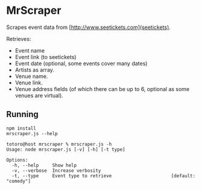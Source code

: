 # MrScraper

Scrapes event data from [http://www.seetickets.com](seetickets).

Retrieves:
  * Event name
  * Event link (to seetickets)
  * Event date (optional, some events cover many dates)
  * Artists as array.
  * Venue name.
  * Venue link.
  * Venue address fields (of which there can be up to 6, optional as some venues are virtual).

## Running

```
npm install
mrscraper.js --help

totoro@host mrscraper % mrscraper.js -h
Usage: node mrscraper.js [-v] [-h] [-t type]

Options:
  -h, --help     Show help
  -v, --verbose  Increase verbosity
  -t, --type     Event type to retrieve                      [default: "comedy"]
```
